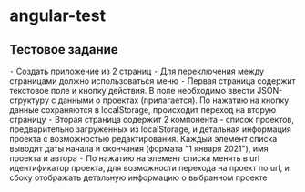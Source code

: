 # angular-test

## Тестовое задание

 ⁃ Создать приложение из 2 страниц
 ⁃ Для переключения между страницами должно использоваться меню
 ⁃ Первая страница содержит текстовое поле и кнопку действия. В поле необходимо ввести JSON-структуру с данными о проектах (прилагается). По нажатию на кнопку данные сохраняются в localStorage, происходит переход на вторую страницу
 ⁃ Вторая страница содержит 2 компонента - список проектов, предварительно загруженных из localStorage, и детальная информация проекта с возможностью редактирования. Каждый элемент списка выводит даты начала и окончания (формата "1 января 2021"), имя проекта и автора
 ⁃ По нажатию на элемент списка менять в url идентификатор проекта, для возможности перехода на проект по url, и сбоку отображать детальную информацию о выбранном проекте

